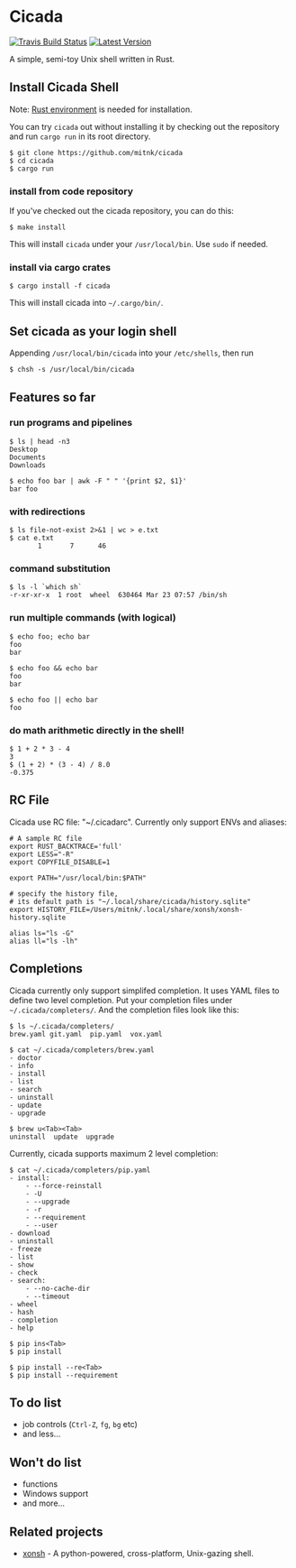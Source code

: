# Cicada

[![Travis Build Status](https://api.travis-ci.org/mitnk/cicada.svg?branch=master)](https://travis-ci.org/mitnk/cicada)
[![Latest Version](https://img.shields.io/crates/v/cicada.svg)](https://crates.io/crates/cicada)

A simple, semi-toy Unix shell written in Rust.

## Install Cicada Shell

Note: [Rust environment](https://rustup.rs/) is needed for installation.

You can try `cicada` out without installing it by checking out the repository
and run `cargo run` in its root directory.

```
$ git clone https://github.com/mitnk/cicada
$ cd cicada
$ cargo run
```

### install from code repository

If you've checked out the cicada repository, you can do this:

```
$ make install
```

This will install `cicada` under your `/usr/local/bin`. Use `sudo` if needed.

### install via cargo crates

```
$ cargo install -f cicada
```

This will install cicada into `~/.cargo/bin/`.

## Set cicada as your login shell

Appending `/usr/local/bin/cicada` into your `/etc/shells`, then run
```
$ chsh -s /usr/local/bin/cicada
```

## Features so far

### run programs and pipelines

```
$ ls | head -n3
Desktop
Documents
Downloads

$ echo foo bar | awk -F " " '{print $2, $1}'
bar foo
```

### with redirections

```
$ ls file-not-exist 2>&1 | wc > e.txt
$ cat e.txt
       1       7      46
```

### command substitution

```
$ ls -l `which sh`
-r-xr-xr-x  1 root  wheel  630464 Mar 23 07:57 /bin/sh
```

### run multiple commands (with logical)

```
$ echo foo; echo bar
foo
bar

$ echo foo && echo bar
foo
bar

$ echo foo || echo bar
foo
```

### do math arithmetic directly in the shell!

```
$ 1 + 2 * 3 - 4
3
$ (1 + 2) * (3 - 4) / 8.0
-0.375
```

## RC File

Cicada use RC file: "~/.cicadarc". Currently only support ENVs and aliases:

```
# A sample RC file
export RUST_BACKTRACE='full'
export LESS="-R"
export COPYFILE_DISABLE=1

export PATH="/usr/local/bin:$PATH"

# specify the history file,
# its default path is "~/.local/share/cicada/history.sqlite"
export HISTORY_FILE=/Users/mitnk/.local/share/xonsh/xonsh-history.sqlite

alias ls="ls -G"
alias ll="ls -lh"
```

## Completions

Cicada currently only support simplifed completion. It uses YAML files
to define two level completion. Put your completion files under
`~/.cicada/completers/`. And the completion files look like this:

```
$ ls ~/.cicada/completers/
brew.yaml git.yaml  pip.yaml  vox.yaml

$ cat ~/.cicada/completers/brew.yaml
- doctor
- info
- install
- list
- search
- uninstall
- update
- upgrade

$ brew u<Tab><Tab>
uninstall  update  upgrade
```

Currently, cicada supports maximum 2 level completion:

```
$ cat ~/.cicada/completers/pip.yaml
- install:
    - --force-reinstall
    - -U
    - --upgrade
    - -r
    - --requirement
    - --user
- download
- uninstall
- freeze
- list
- show
- check
- search:
    - --no-cache-dir
    - --timeout
- wheel
- hash
- completion
- help

$ pip ins<Tab>
$ pip install

$ pip install --re<Tab>
$ pip install --requirement
```

## To do list

- job controls (`Ctrl-Z`, `fg`, `bg` etc)
- and less...

## Won't do list

- functions
- Windows support
- and more...

## Related projects

- [xonsh](https://github.com/xonsh/xonsh) - A python-powered, cross-platform,
Unix-gazing shell.
